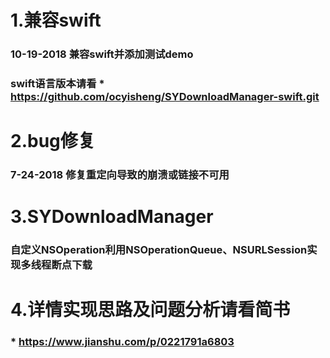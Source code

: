 # 1.兼容swift
 ### 10-19-2018 兼容swift并添加测试demo
 ### swift语言版本请看 * https://github.com/ocyisheng/SYDownloadManager-swift.git

# 2.bug修复
 ### 7-24-2018 修复重定向导致的崩溃或链接不可用
 
# 3.SYDownloadManager
 ### 自定义NSOperation利用NSOperationQueue、NSURLSession实现多线程断点下载

# 4.详情实现思路及问题分析请看简书
 ### * https://www.jianshu.com/p/0221791a6803
